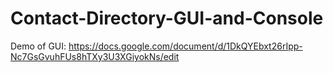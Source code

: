# Contact-Directory-GUI-and-Console
Demo of GUI: https://docs.google.com/document/d/1DkQYEbxt26rIpp-Nc7GsGvuhFUs8hTXy3U3XGiyokNs/edit
